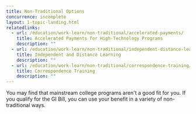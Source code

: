 ```yaml
---
title: Non-Traditional Options
concurrence: incomplete
layout: 1-topic-landing.html
relatedlinks:
  - url: /education/work-learn/non-traditional/accelerated-payments/
    title: Accelerated Payments for High-Technology Programs
    description: ""
  - url: /education/work-learn/non-traditional/independent-distance-learning/
    title: Independent and Distance Learning
    description: ""
  - url: /education/work-learn/non-traditional/correspondence-training/
    title: Correspondence Training
    description: ""
---
```


You may find that mainstream college programs aren't a good fit for you. If you qualify for the GI Bill, you can use your benefit in a variety of non-traditional ways.
